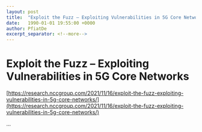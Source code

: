 ```yaml
---
layout: post
title:  "Exploit the Fuzz – Exploiting Vulnerabilities in 5G Core Networks"
date:   1990-01-01 19:55:00 +0000
author: PfiatDe
excerpt_separator: <!--more-->
---
```


# Exploit the Fuzz – Exploiting Vulnerabilities in 5G Core Networks
[https://research.nccgroup.com/2021/11/16/exploit-the-fuzz-exploiting-vulnerabilities-in-5g-core-networks/](https://research.nccgroup.com/2021/11/16/exploit-the-fuzz-exploiting-vulnerabilities-in-5g-core-networks/)

...
<!--more-->
